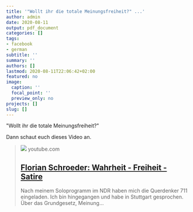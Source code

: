 ```yaml
---
title: '"Wollt ihr die totale Meinungsfreiheit?" ...'
author: admin
date: 2020-08-11
output: pdf_document
categories: []
tags:
- facebook
- german
subtitle: ''
summary: ''
authors: []
lastmod: 2020-08-11T22:06:42+02:00
featured: no
image:
  caption: ''
  focal_point: ''
  preview_only: no
projects: []
slug: []
---
```

"Wollt ihr die totale Meinungsfreiheit?" 

Dann schaut euch dieses Video an.
> [![](https://i.ytimg.com/vi/vS2i_bRD0R0/maxresdefault.jpg)](https://www.youtube.com/watch?v=vS2i_bRD0R0)
> youtube.com
> ## [Florian Schroeder: Wahrheit - Freiheit - Satire](https://www.youtube.com/watch?v=vS2i_bRD0R0)
>
>Nach meinem Soloprogramm im NDR haben mich die Querdenker 711 eingeladen. Ich bin hingegangen und habe in Stuttgart gesprochen. Über das Grundgesetz, Meinung...

